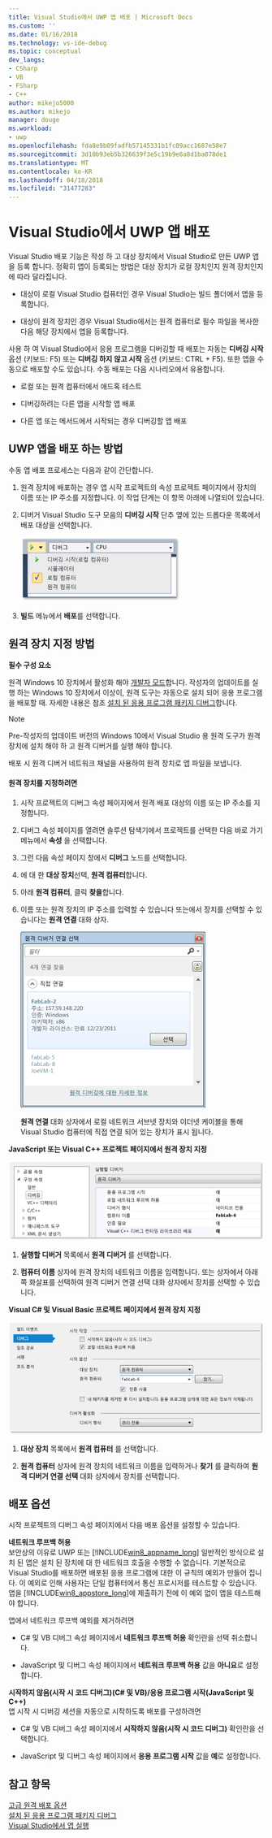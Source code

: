 ```yaml
---
title: Visual Studio에서 UWP 앱 배포 | Microsoft Docs
ms.custom: ''
ms.date: 01/16/2018
ms.technology: vs-ide-debug
ms.topic: conceptual
dev_langs:
- CSharp
- VB
- FSharp
- C++
author: mikejo5000
ms.author: mikejo
manager: douge
ms.workload:
- uwp
ms.openlocfilehash: fda8e9b09fadfb57145331b1fc09acc1687e58e7
ms.sourcegitcommit: 3d10b93eb5b326639f3e5c19b9e6a8d1ba078de1
ms.translationtype: MT
ms.contentlocale: ko-KR
ms.lasthandoff: 04/18/2018
ms.locfileid: "31477283"
---
```

# <a name="deploy-uwp-apps-from-visual-studio"></a>Visual Studio에서 UWP 앱 배포
  
 Visual Studio 배포 기능은 작성 하 고 대상 장치에서 Visual Studio로 만든 UWP 앱을 등록 합니다. 정확히 앱이 등록되는 방법은 대상 장치가 로컬 장치인지 원격 장치인지에 따라 달라집니다.  
  
-   대상이 로컬 Visual Studio 컴퓨터인 경우 Visual Studio는 빌드 폴더에서 앱을 등록합니다.  
  
-   대상이 원격 장치인 경우 Visual Studio에서는 원격 컴퓨터로 필수 파일을 복사한 다음 해당 장치에서 앱을 등록합니다.  
  
 사용 하 여 Visual Studio에서 응용 프로그램을 디버깅할 때 배포는 자동는 **디버깅 시작** 옵션 (키보드: F5) 또는 **디버깅 하지 않고 시작** 옵션 (키보드: CTRL + F5). 또한 앱을 수동으로 배포할 수도 있습니다. 수동 배포는 다음 시나리오에서 유용합니다.  
  
-   로컬 또는 원격 컴퓨터에서 애드혹 테스트  
  
-   디버깅하려는 다른 앱을 시작할 앱 배포  
  
-   다른 앱 또는 메서드에서 시작되는 경우 디버깅할 앱 배포
  
##  <a name="BKMK_How_to_deploy_a_Windows_Store_app"></a> UWP 앱을 배포 하는 방법  
 수동 앱 배포 프로세스는 다음과 같이 간단합니다.  
  
1.  원격 장치에 배포하는 경우 앱 시작 프로젝트의 속성 프로젝트 페이지에서 장치의 이름 또는 IP 주소를 지정합니다. 이 작업 단계는 이 항목 아래에 나열되어 있습니다.  
  
2.  디버거 Visual Studio 도구 모음의 **디버깅 시작** 단추 옆에 있는 드롭다운 목록에서 배포 대상을 선택합니다.  
  
     ![로컬 컴퓨터에서 실행](../debugger/media/vsrun_f5_local.png "VSRUN_F5_Local")  
  
3.  **빌드** 메뉴에서 **배포**를 선택합니다.  
  
##  <a name="BKMK_How_to_specify_a_remote_device"></a> 원격 장치 지정 방법  

**필수 구성 요소**  
  
원격 Windows 10 장치에서 활성화 해야 [개발자 모드](/windows/uwp/get-started/enable-your-device-for-development)합니다. 작성자의 업데이트를 실행 하는 Windows 10 장치에서 이상이, 원격 도구는 자동으로 설치 되어 응용 프로그램을 배포할 때. 자세한 내용은 참조 [설치 된 응용 프로그램 패키지 디버그](../debugger/debug-installed-app-package.md)합니다.

> [!NOTE]
> Pre-작성자의 업데이트 버전의 Windows 10에서 Visual Studio 용 원격 도구가 원격 장치에 설치 해야 하 고 원격 디버거를 실행 해야 합니다.
  
배포 시 원격 디버거 네트워크 채널을 사용하여 원격 장치로 앱 파일을 보냅니다.  
  
#### <a name="to-specify-a-remote-device"></a>원격 장치를 지정하려면  
  
1.  시작 프로젝트의 디버그 속성 페이지에서 원격 배포 대상의 이름 또는 IP 주소를 지정합니다.  
  
2.  디버그 속성 페이지를 열려면 솔루션 탐색기에서 프로젝트를 선택한 다음 바로 가기 메뉴에서 **속성** 을 선택합니다.  
  
3.  그런 다음 속성 페이지 창에서 **디버그** 노드를 선택합니다.

4. 에 대 한 **대상 장치**선택, **원격 컴퓨터**합니다.

5. 아래 **원격 컴퓨터**, 클릭 **찾을**합니다.
  
4.  이름 또는 원격 장치의 IP 주소를 입력할 수 있습니다 또는에서 장치를 선택할 수 있습니다는 **원격 연결** 대화 상자.  
  
     ![원격 디버거 연결 대화 상자 선택](../debugger/media/vsrun_selectremotedebuggerdlg.png "VSRUN_SelectRemoteDebuggerDlg")  
  
     **원격 연결** 대화 상자에서 로컬 네트워크 서브넷 장치와 이더넷 케이블을 통해 Visual Studio 컴퓨터에 직접 연결 되어 있는 장치가 표시 됩니다.  
  
 **JavaScript 또는 Visual C++ 프로젝트 페이지에서 원격 장치 지정**  
  
 ![C&#43; &#43; 프로젝트 원격 디버깅에 대 한 속성](../debugger/media/vsrun_cpp_projprop_remote.png "VSRUN_CPP_ProjProp_Remote")  
  
1.  **실행할 디버거** 목록에서 **원격 디버거** 를 선택합니다.  
  
2.  **컴퓨터 이름** 상자에 원격 장치의 네트워크 이름을 입력합니다. 또는 상자에서 아래쪽 화살표를 선택하여 원격 디버거 연결 선택 대화 상자에서 장치를 선택할 수 있습니다.  
  
 **Visual C# 및 Visual Basic 프로젝트 페이지에서 원격 장치 지정**  
  
 ![원격 디버깅에 대 한 프로젝트 속성을 관리 되는](../debugger/media/vsrun_managed_projprop_remote.png "VSRUN_Managed_ProjProp_Remote")  
  
1.  **대상 장치** 목록에서 **원격 컴퓨터** 를 선택합니다.  
  
2.  **원격 컴퓨터** 상자에 원격 장치의 네트워크 이름을 입력하거나 **찾기** 를 클릭하여 **원격 디버거 연결 선택** 대화 상자에서 장치를 선택합니다.  
  
##  <a name="BKMK_Deployment_options"></a> 배포 옵션  
 시작 프로젝트의 디버그 속성 페이지에서 다음 배포 옵션을 설정할 수 있습니다.  
  
 **네트워크 루프백 허용**  
 보안상의 이유로 UWP 또는 [!INCLUDE[win8_appname_long](../debugger/includes/win8_appname_long_md.md)] 일반적인 방식으로 설치 된 앱은 설치 된 장치에 대 한 네트워크 호출을 수행할 수 없습니다. 기본적으로 Visual Studio를 배포하면 배포된 응용 프로그램에 대한 이 규칙의 예외가 만들어 집니다. 이 예외로 인해 사용자는 단일 컴퓨터에서 통신 프로시저를 테스트할 수 있습니다. 앱을 [!INCLUDE[win8_appstore_long](../debugger/includes/win8_appstore_long_md.md)]에 제출하기 전에 이 예외 없이 앱을 테스트해야 합니다.  
  
 앱에서 네트워크 루프백 예외를 제거하려면  
  
-   C# 및 VB 디버그 속성 페이지에서 **네트워크 루프백 허용** 확인란을 선택 취소합니다.  
  
-   JavaScript 및 디버그 속성 페이지에서 **네트워크 루프백 허용** 값을 **아니요**로 설정합니다.  
  
 **시작하지 않음(시작 시 코드 디버그)(C# 및 VB)/응용 프로그램 시작(JavaScript 및 C++)**  
 앱 시작 시 디버깅 세션을 자동으로 시작하도록 배포를 구성하려면  
  
-   C# 및 VB 디버그 속성 페이지에서 **시작하지 않음(시작 시 코드 디버그)** 확인란을 선택합니다.  
  
-   JavaScript 및 디버그 속성 페이지에서 **응용 프로그램 시작** 값을 **예**로 설정합니다.  
  
## <a name="see-also"></a>참고 항목  
 [고급 원격 배포 옵션](/windows/uwp/debug-test-perf/deploying-and-debugging-uwp-apps#advanced-remote-deployment-options)  
 [설치 된 응용 프로그램 패키지 디버그](../debugger/debug-installed-app-package.md)   
 [Visual Studio에서 앱 실행](../debugger/run-store-apps-from-visual-studio.md)
